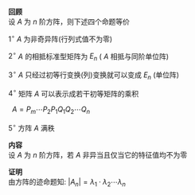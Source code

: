 **回顾**  
设 $A$ 为 $n$ 阶方阵，则下述四个命题等价  
  
 $1^\circ$   $A$ 为非奇异阵(行列式值不为零)  
  
 $2^\circ$   $A$ 的相抵标准型矩阵为 $E_n$ ( $A$ 相抵与同阶单位阵)  
  
 $3^\circ$   $A$ 只经过初等行变换(列)变换就可以变成 $E_n$ (单位阵)  
  
 $4^\circ$  矩阵 $A$ 可以表示成若干初等矩阵的乘积  
  
 $\enspace A=P_m\cdots P_2P_1Q_1Q_2\cdots Q_n$  
  
 $5^\circ$  方阵 $A$ 满秩  
  
**内容**  
设 $A$ 为 $n$ 阶方阵，若 $A$ 非异当且仅当它的特征值均不为零  
  
**证明**  
由方阵的迹命题知:  $|A_n|=\lambda_1\cdot\lambda_2\cdots\lambda_n$  
